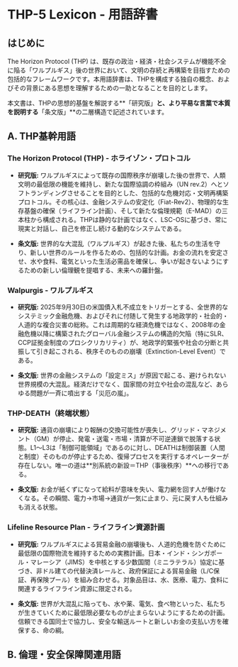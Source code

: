 # THP-5 Lexicon - 用語辞書

## はじめに

The Horizon Protocol (THP) は、既存の政治・経済・社会システムが機能不全に陥る「ワルプルギス」後の世界において、文明の存続と再構築を目指すための包括的なフレームワークです。本用語辞書は、THPを構成する独自の概念、およびその背景にある思想を理解するための一助となることを目的とします。

本文書は、THPの思想的基盤を解説する**「研究版」**と、より平易な言葉で本質を説明する**「条文版」**の二層構造で記述されています。

## A. THP基幹用語

### The Horizon Protocol (THP) - ホライゾン・プロトコル

- **研究版:** ワルプルギスによって既存の国際秩序が崩壊した後の世界で、人類文明の最低限の機能を維持し、新たな国際協調の枠組み（UN rev.2）へとソフトランディングさせることを目的とした、包括的な危機対応・文明再構築プロトコル。その核心は、金融システムの安定化（Fiat-Rev2）、物理的な生存基盤の確保（ライフライン計画）、そして新たな倫理規範（E-MAD）の三本柱から構成される。THPは静的な計画ではなく、LSC-OSに基づき、常に現実と対話し、自己を修正し続ける動的なシステムである。
    
- **条文版:** 世界的な大混乱（ワルプルギス）が起きた後、私たちの生活を守り、新しい世界のルールを作るための、包括的な計画。お金の流れを安定させ、水や食料、電気といった生活必需品を確保し、争いが起きないようにするための新しい倫理観を提唱する、未来への羅針盤。
    

### Walpurgis - ワルプルギス

- **研究版:** 2025年9月30日の米国債入札不成立をトリガーとする、全世界的なシステミック金融危機、およびそれに付随して発生する地政学的・社会的・人道的な複合災害の総称。これは周期的な経済危機ではなく、2008年の金融危機以降に構築されたグローバル金融システムの構造的欠陥（特にSLR、CCP証拠金制度のプロシクリカリティ）が、地政学的緊張や社会の分断と共振して引き起こされる、秩序そのものの崩壊（Extinction-Level Event）である。
    
- **条文版:** 世界の金融システムの「設定ミス」が原因で起こる、避けられない世界規模の大混乱。経済だけでなく、国家間の対立や社会の混乱など、あらゆる問題が一斉に噴出する「災厄の嵐」。
    

### THP-DEATH（終端状態）

- **研究版:** 通貨の崩壊により報酬の交換可能性が喪失し、グリッド・マネジメント（GM）が停止、発電・送電・市場・清算が不可逆連鎖で脱落する状態。L1〜L3は「制御可能領域」であるのに対し、DEATHは制御装置（人間と制度）そのものが停止するため、復帰プロセスを実行するオペレーターが存在しない。唯一の道は**別系統の新設＝THP（事後秩序）**への移行である。
    
- **条文版:** お金が紙くずになって給料が意味を失い、電力網を回す人が働けなくなる。その瞬間、電力→市場→通貨が一気に止まり、元に戻す人も仕組みも消える状態。
    

### Lifeline Resource Plan - ライフライン資源計画

- **研究版:** ワルプルギスによる貿易金融の崩壊後も、人道的危機を防ぐために最低限の国際物流を維持するための実務計画。日本・インド・シンガポール・マレーシア（JIMS）を中核とする少数国間（ミニラテラル）協定に基づき、非ドル建ての代替決済レールと、政府保証による貿易金融（L/C保証、再保険プール）を組み合わせる。対象品目は、水、医療、電力、食料に関連するライフライン資源に限定される。
    
- **条文版:** 世界が大混乱に陥っても、水や薬、電気、食べ物といった、私たちが生きていくために最低限必要なものが止まらないようにするための計画。信頼できる国同士で協力し、安全な輸送ルートと新しいお金の支払い方を確保する、命の綱。
    

## B. 倫理・安全保障関連用語

<!-- ... existing code ... -->